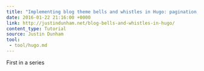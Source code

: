 ```yaml
---
title: "Implementing blog theme bells and whistles in Hugo: pagination, pages, related posts, and tag lists"
date: 2016-01-22 21:16:00 +0000
link: http://justindunham.net/blog-bells-and-whistles-in-hugo/
content_type: Tutorial
source: Justin Dunham
tool:
 - tool/hugo.md
---
```

First in a series



